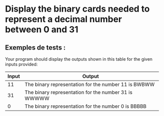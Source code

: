 # Display the binary cards needed to represent a decimal number between 0 and 31

## Exemples de tests :

Your program should display the outputs shown in this table for the given inputs provided:

| Input | Output                                               |
| ----- | ---------------------------------------------------- |
| 11    | The binary representation for the number 11 is BWBWW |
| 31    | The binary representation for the number 31 is WWWWW |
| 0     | The binary representation for the number 0 is BBBBB  |
